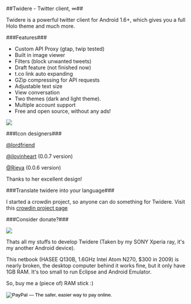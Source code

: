 ##Twidere - Twitter client, ∞##

Twidere is a powerful twitter client for Android 1.6+, which gives you a full Holo theme and much more.

###Features###

* Custom API Proxy (gtap, twip tested)
* Built in image viewer
* Filters (block unwanted tweets)
* Draft feature (not finished now)
* t.co link auto expanding
* GZip compressing for API requests
* Adjustable text size
* View conversation
* Two themes (dark and light theme).
* Multiple account support
* Free and open source, without any ads!

<a href="https://play.google.com/store/apps/details?id=org.mariotaku.twidere"><img src="http://www.android.com/images/brand/get_it_on_play_logo_large.png"/></a>

###Icon designers###

[@lordfriend](https://twitter.com/#!/lordfriend)

[@ilovinheart](https://twitter.com/#!/ilovinheart) (0.0.7 version)

[@Rieya](https://twitter.com/#!/Rieya) (0.0.6 version)

Thanks to her excellent design!

###Translate twidere into your language###

I started a crowdin project, so anyone can do something for Twidere. Visit this [crowdin project page](http://crowdin.net/project/twidere)

###Consider donate?###

<img src="https://lh4.googleusercontent.com/-fSkfFjnUck8/UAK_IeWs1lI/AAAAAAAABC8/2MqME6ngVrE/I/DSC_0096.jpg"/>

Thats all my stuffs to develop Twidere (Taken by my SONY Xperia ray, it's my another Android device).

This netbook (HASEE Q130B, 1.6GHz Intel Atom N270, $300 in 2009) is nearly broken, the desktop computer behind it works fine, but it only have 1GB RAM. It's too small to run Eclipse and Android Emulator.

So, buy me a (piece of) RAM stick :)

<form action="https://www.paypal.com/cgi-bin/webscr" method="post">
<input type="hidden" name="cmd" value="_donations">
<input type="hidden" name="business" value="mariotaku.lee@gmail.com">
<input type="hidden" name="lc" value="GB">
<input type="hidden" name="item_name" value="Donate to twidere">
<input type="hidden" name="no_note" value="0">
<input type="hidden" name="currency_code" value="USD">
<input type="hidden" name="bn" value="PP-DonationsBF:btn_donateCC_LG_global.gif:NonHostedGuest">
<input type="image" src="https://www.paypalobjects.com/en_US/i/btn/btn_donateCC_LG_global.gif" border="0" name="submit" alt="PayPal — The safer, easier way to pay online.">
<img alt="" border="0" src="https://www.paypalobjects.com/en_US/i/scr/pixel.gif" width="1" height="1">
</form>

